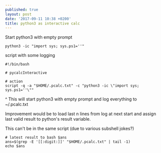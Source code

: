 ```yaml
---
published: true
layout: post
date: '2017-09-11 10:38 +0200'
title: python3 as interactive calc
---
```

Start python3 with empty prompt

    python3 -ic "import sys; sys.ps1=''"
    
script with some logging

    #!/bin/bash

    # pycalcInteractive

    # action
    script -q -a "$HOME/.pcalc.txt" -c "python3 -ic \"import sys; sys.ps1=''\""
    
^ This will start python3 with empty prompt and log everything to ~/.pcalc.txt

Improvement would be to load last n lines from log at next start and assign last valid result to python's result variable.

This can't be in the same script (due to various subshell jokes?)

	# latest result to bash $ans
	ans=$(grep -E '[[:digit:]]' "$HOME/.pcalc.txt" | tail -1)
	echo $ans
